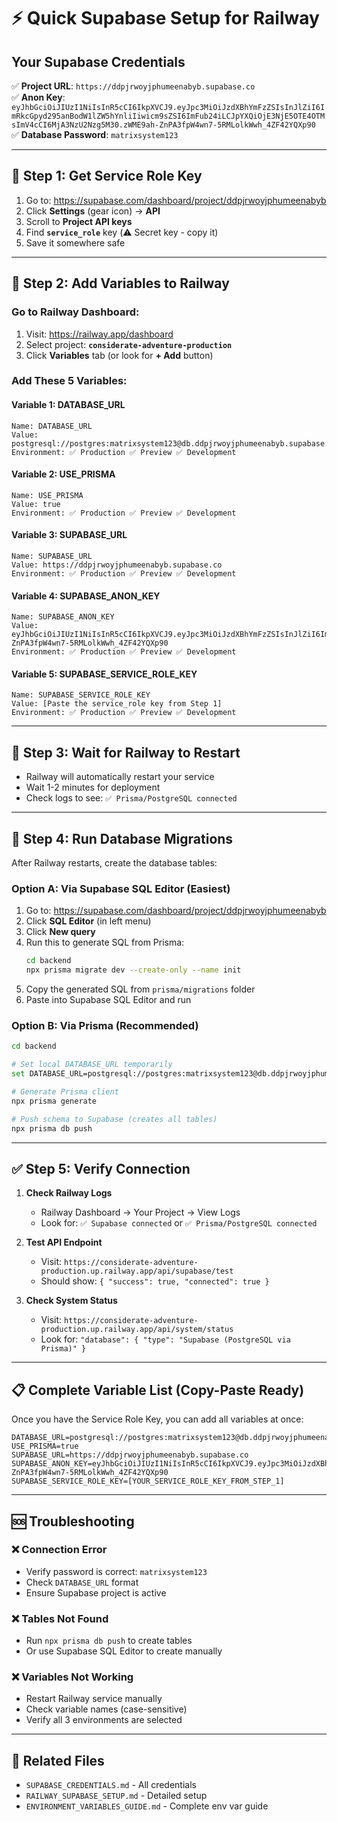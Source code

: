 # ⚡ Quick Supabase Setup for Railway

## Your Supabase Credentials

✅ **Project URL**: `https://ddpjrwoyjphumeenabyb.supabase.co`  
✅ **Anon Key**: `eyJhbGciOiJIUzI1NiIsInR5cCI6IkpXVCJ9.eyJpc3MiOiJzdXBhYmFzZSIsInJlZiI6ImRkcGpyd295anBodW1lZW5hYnliIiwicm9sZSI6ImFub24iLCJpYXQiOjE3NjE5OTE4OTMsImV4cCI6MjA3NzU2Nzg5M30.zWME9ah-ZnPA3fpW4wn7-5RMLolkWwh_4ZF42YQXp90`  
✅ **Database Password**: `matrixsystem123`

---

## 🚀 Step 1: Get Service Role Key

1. Go to: https://supabase.com/dashboard/project/ddpjrwoyjphumeenabyb
2. Click **Settings** (gear icon) → **API**
3. Scroll to **Project API keys**
4. Find **`service_role`** key (⚠️ Secret key - copy it)
5. Save it somewhere safe

---

## 🚀 Step 2: Add Variables to Railway

### Go to Railway Dashboard:
1. Visit: https://railway.app/dashboard
2. Select project: **`considerate-adventure-production`**
3. Click **Variables** tab (or look for **+ Add** button)

### Add These 5 Variables:

#### Variable 1: DATABASE_URL
```
Name: DATABASE_URL
Value: postgresql://postgres:matrixsystem123@db.ddpjrwoyjphumeenabyb.supabase.co:5432/postgres
Environment: ✅ Production ✅ Preview ✅ Development
```

#### Variable 2: USE_PRISMA
```
Name: USE_PRISMA
Value: true
Environment: ✅ Production ✅ Preview ✅ Development
```

#### Variable 3: SUPABASE_URL
```
Name: SUPABASE_URL
Value: https://ddpjrwoyjphumeenabyb.supabase.co
Environment: ✅ Production ✅ Preview ✅ Development
```

#### Variable 4: SUPABASE_ANON_KEY
```
Name: SUPABASE_ANON_KEY
Value: eyJhbGciOiJIUzI1NiIsInR5cCI6IkpXVCJ9.eyJpc3MiOiJzdXBhYmFzZSIsInJlZiI6ImRkcGpyd295anBodW1lZW5hYnliIiwicm9sZSI6ImFub24iLCJpYXQiOjE3NjE5OTE4OTMsImV4cCI6MjA3NzU2Nzg5M30.zWME9ah-ZnPA3fpW4wn7-5RMLolkWwh_4ZF42YQXp90
Environment: ✅ Production ✅ Preview ✅ Development
```

#### Variable 5: SUPABASE_SERVICE_ROLE_KEY
```
Name: SUPABASE_SERVICE_ROLE_KEY
Value: [Paste the service_role key from Step 1]
Environment: ✅ Production ✅ Preview ✅ Development
```

---

## 🚀 Step 3: Wait for Railway to Restart

- Railway will automatically restart your service
- Wait 1-2 minutes for deployment
- Check logs to see: `✅ Prisma/PostgreSQL connected`

---

## 🚀 Step 4: Run Database Migrations

After Railway restarts, create the database tables:

### Option A: Via Supabase SQL Editor (Easiest)
1. Go to: https://supabase.com/dashboard/project/ddpjrwoyjphumeenabyb
2. Click **SQL Editor** (in left menu)
3. Click **New query**
4. Run this to generate SQL from Prisma:
   ```bash
   cd backend
   npx prisma migrate dev --create-only --name init
   ```
5. Copy the generated SQL from `prisma/migrations` folder
6. Paste into Supabase SQL Editor and run

### Option B: Via Prisma (Recommended)
```bash
cd backend

# Set local DATABASE_URL temporarily
set DATABASE_URL=postgresql://postgres:matrixsystem123@db.ddpjrwoyjphumeenabyb.supabase.co:5432/postgres

# Generate Prisma client
npx prisma generate

# Push schema to Supabase (creates all tables)
npx prisma db push
```

---

## ✅ Step 5: Verify Connection

1. **Check Railway Logs**
   - Railway Dashboard → Your Project → View Logs
   - Look for: `✅ Supabase connected` or `✅ Prisma/PostgreSQL connected`

2. **Test API Endpoint**
   - Visit: `https://considerate-adventure-production.up.railway.app/api/supabase/test`
   - Should show: `{ "success": true, "connected": true }`

3. **Check System Status**
   - Visit: `https://considerate-adventure-production.up.railway.app/api/system/status`
   - Look for: `"database": { "type": "Supabase (PostgreSQL via Prisma)" }`

---

## 📋 Complete Variable List (Copy-Paste Ready)

Once you have the Service Role Key, you can add all variables at once:

```env
DATABASE_URL=postgresql://postgres:matrixsystem123@db.ddpjrwoyjphumeenabyb.supabase.co:5432/postgres
USE_PRISMA=true
SUPABASE_URL=https://ddpjrwoyjphumeenabyb.supabase.co
SUPABASE_ANON_KEY=eyJhbGciOiJIUzI1NiIsInR5cCI6IkpXVCJ9.eyJpc3MiOiJzdXBhYmFzZSIsInJlZiI6ImRkcGpyd295anBodW1lZW5hYnliIiwicm9sZSI6ImFub24iLCJpYXQiOjE3NjE5OTE4OTMsImV4cCI6MjA3NzU2Nzg5M30.zWME9ah-ZnPA3fpW4wn7-5RMLolkWwh_4ZF42YQXp90
SUPABASE_SERVICE_ROLE_KEY=[YOUR_SERVICE_ROLE_KEY_FROM_STEP_1]
```

---

## 🆘 Troubleshooting

### ❌ Connection Error
- Verify password is correct: `matrixsystem123`
- Check `DATABASE_URL` format
- Ensure Supabase project is active

### ❌ Tables Not Found
- Run `npx prisma db push` to create tables
- Or use Supabase SQL Editor to create manually

### ❌ Variables Not Working
- Restart Railway service manually
- Check variable names (case-sensitive)
- Verify all 3 environments are selected

---

## 📖 Related Files

- `SUPABASE_CREDENTIALS.md` - All credentials
- `RAILWAY_SUPABASE_SETUP.md` - Detailed setup
- `ENVIRONMENT_VARIABLES_GUIDE.md` - Complete env var guide

